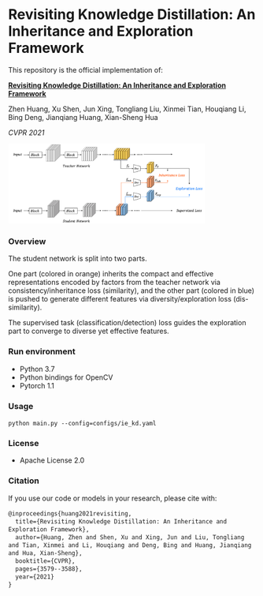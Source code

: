 # Revisiting Knowledge Distillation: An Inheritance and Exploration Framework

This repository is the official implementation of:

[**Revisiting Knowledge Distillation: An Inheritance and Exploration Framework**](https://arxiv.org/abs/2107.00181)

Zhen Huang, Xu Shen, Jun Xing, Tongliang Liu, Xinmei Tian, Houqiang Li, Bing
Deng, Jianqiang Huang, Xian-Sheng Hua

*CVPR 2021*

<img src="ie-kd_diagram.png" width="400">
 

### Overview

The student network is split into two parts.
  
One part (colored in orange) inherits the compact and effective representations encoded by factors from the teacher network via consistency/inheritance loss (similarity), and the other part (colored in blue) is pushed to generate different features via diversity/exploration loss (dis-similarity).
  
The supervised task (classification/detection) loss guides the exploration part to converge to diverse yet effective features.

### Run environment

+ Python 3.7
+ Python bindings for OpenCV
+ Pytorch 1.1

### Usage
```
python main.py --config=configs/ie_kd.yaml
```

### License
+ Apache License 2.0


### Citation
If you use our code or models in your research, please cite with:
```
@inproceedings{huang2021revisiting,
  title={Revisiting Knowledge Distillation: An Inheritance and Exploration Framework},
  author={Huang, Zhen and Shen, Xu and Xing, Jun and Liu, Tongliang and Tian, Xinmei and Li, Houqiang and Deng, Bing and Huang, Jianqiang and Hua, Xian-Sheng},
  booktitle={CVPR},
  pages={3579--3588},
  year={2021}
}
```